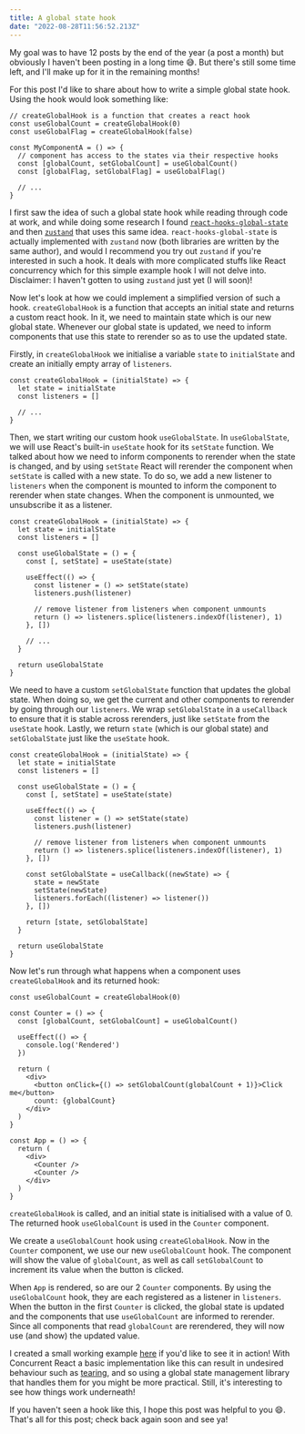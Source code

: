 ```yaml
---
title: A global state hook
date: "2022-08-28T11:56:52.213Z"
---
```


My goal was to have 12 posts by the end of the year (a post a month) but obviously I haven't been posting in a long time :sweat_smile:. But there's still some time left, and I'll make up for it in the remaining months!

For this post I'd like to share about how to write a simple global state hook. Using the hook would look something like:

```
// createGlobalHook is a function that creates a react hook
const useGlobalCount = createGlobalHook(0)
const useGlobalFlag = createGlobalHook(false)

const MyComponentA = () => {
  // component has access to the states via their respective hooks
  const [globalCount, setGlobalCount] = useGlobalCount()
  const [globalFlag, setGlobalFlag] = useGlobalFlag()

  // ...
}
```

I first saw the idea of such a global state hook while reading through code at work, and while doing some research I found [`react-hooks-global-state`](https://github.com/dai-shi/react-hooks-global-state) and then [`zustand`](https://github.com/pmndrs/zustand) that uses this same idea. `react-hooks-global-state` is actually implemented with `zustand` now (both libraries are written by the same author), and would I recommend you try out `zustand` if you're interested in such a hook. It deals with more complicated stuffs like React concurrency which for this simple example hook I will not delve into. Disclaimer: I haven't gotten to using `zustand` just yet (I will soon)!

Now let's look at how we could implement a simplified version of such a hook. `createGlobalHook` is a function that accepts an initial state and returns a custom react hook. In it, we need to maintain state which is our new global state. Whenever our global state is updated, we need to inform components that use this state to rerender so as to use the updated state.

Firstly, in `createGlobalHook` we initialise a variable `state` to `initialState` and create an initially empty array of `listeners`.

```
const createGlobalHook = (initialState) => {
  let state = initialState
  const listeners = []

  // ...
}
```

Then, we start writing our custom hook `useGlobalState`. In `useGlobalState`, we will use React's built-in `useState` hook for its `setState` function. We talked about how we need to inform components to rerender when the state is changed, and by using `setState` React will rerender the component when `setState` is called with a new state. To do so, we add a new listener to `listeners` when the component is mounted to inform the component to rerender when state changes. When the component is unmounted, we unsubscribe it as a listener.

```
const createGlobalHook = (initialState) => {
  let state = initialState
  const listeners = []

  const useGlobalState = () = {
    const [, setState] = useState(state)

    useEffect(() => {
      const listener = () => setState(state)
      listeners.push(listener)

      // remove listener from listeners when component unmounts
      return () => listeners.splice(listeners.indexOf(listener), 1)
    }, [])

    // ...
  }

  return useGlobalState
}

```

We need to have a custom `setGlobalState` function that updates the global state. When doing so, we get the current and other components to rerender by going through our `listeners`. We wrap `setGlobalState` in a `useCallback` to ensure that it is stable across rerenders, just like `setState` from the `useState` hook. Lastly, we return `state` (which is our global state) and `setGlobalState` just like the `useState` hook.

```
const createGlobalHook = (initialState) => {
  let state = initialState
  const listeners = []

  const useGlobalState = () = {
    const [, setState] = useState(state)

    useEffect(() => {
      const listener = () => setState(state)
      listeners.push(listener)

      // remove listener from listeners when component unmounts
      return () => listeners.splice(listeners.indexOf(listener), 1)
    }, [])

    const setGlobalState = useCallback((newState) => {
      state = newState
      setState(newState)
      listeners.forEach((listener) => listener())
    }, [])

    return [state, setGlobalState]
  }

  return useGlobalState
}

```

Now let's run through what happens when a component uses `createGlobalHook` and its returned hook:

```
const useGlobalCount = createGlobalHook(0)

const Counter = () => {
  const [globalCount, setGlobalCount] = useGlobalCount()

  useEffect(() => {
    console.log('Rendered')
  })

  return (
    <div>
      <button onClick={() => setGlobalCount(globalCount + 1)}>Click me</button>
      count: {globalCount}
    </div>
  )
}

const App = () => {
  return (
    <div>
      <Counter />
      <Counter />
    </div>
  )
}
```

`createGlobalHook` is called, and an initial state is initialised with a value of 0. The returned hook `useGlobalCount` is used in the `Counter` component.

We create a `useGlobalCount` hook using `createGlobalHook`. Now in the `Counter` component, we use our new `useGlobalCount` hook. The component will show the value of `globalCount`, as well as call `setGlobalCount` to increment its value when the button is clicked.

When `App` is rendered, so are our 2 `Counter` components. By using the `useGlobalCount` hook, they are each registered as a listener in `listeners`. When the button in the first `Counter` is clicked, the global state is updated and the components that use `useGlobalCount` are informed to rerender. Since all components that read `globalCount` are rerendered, they will now use (and show) the updated value.

I created a small working example [here](https://codesandbox.io/s/peaceful-jang-7dczdu?file=/src/createGlobalHook.js) if you'd like to see it in action! With Concurrent React a basic implementation like this can result in undesired behaviour such as [tearing](https://stackoverflow.com/questions/54891675/what-is-tearing-in-the-context-of-the-react-redux), and so using a global state management library that handles them for you might be more practical. Still, it's interesting to see how things work underneath!

If you haven't seen a hook like this, I hope this post was helpful to you :smile:. That's all for this post; check back again soon and see ya!
